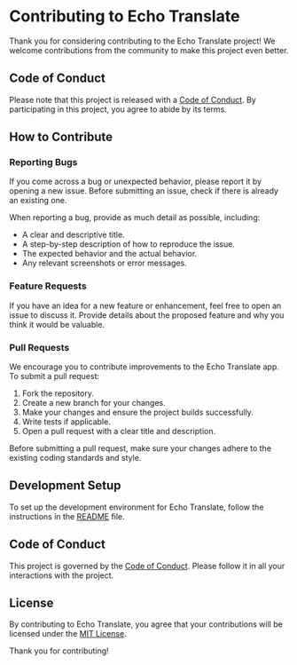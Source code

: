 # Contributing to Echo Translate

Thank you for considering contributing to the Echo Translate project! We welcome contributions from the community to make this project even better.

## Code of Conduct

Please note that this project is released with a [Code of Conduct](CODE_OF_CONDUCT.md). By participating in this project, you agree to abide by its terms.

## How to Contribute

### Reporting Bugs

If you come across a bug or unexpected behavior, please report it by opening a new issue. Before submitting an issue, check if there is already an existing one.

When reporting a bug, provide as much detail as possible, including:

- A clear and descriptive title.
- A step-by-step description of how to reproduce the issue.
- The expected behavior and the actual behavior.
- Any relevant screenshots or error messages.

### Feature Requests

If you have an idea for a new feature or enhancement, feel free to open an issue to discuss it. Provide details about the proposed feature and why you think it would be valuable.

### Pull Requests

We encourage you to contribute improvements to the Echo Translate app. To submit a pull request:

1. Fork the repository.
2. Create a new branch for your changes.
3. Make your changes and ensure the project builds successfully.
4. Write tests if applicable.
5. Open a pull request with a clear title and description.

Before submitting a pull request, make sure your changes adhere to the existing coding standards and style.

## Development Setup

To set up the development environment for Echo Translate, follow the instructions in the [README](README.md) file.

## Code of Conduct

This project is governed by the [Code of Conduct](CODE_OF_CONDUCT.md). Please follow it in all your interactions with the project.

## License

By contributing to Echo Translate, you agree that your contributions will be licensed under the [MIT License](LICENSE).

Thank you for contributing!
